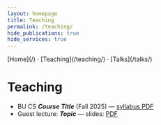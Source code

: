 ```yaml
---
layout: homepage
title: Teaching
permalink: /teaching/
hide_publications: true
hide_services: true
---
```


<nav class="subnav">[Home](/) · [Teaching](/teaching/) · [Talks](/talks/)</nav>


# Teaching
- BU CS ***Course Title*** (Fall 2025) — [syllabus PDF](/assets/files/syllabus_f25.pdf)
- Guest lecture: ***Topic*** — slides: [PDF](/assets/files/guest_topic.pdf)
